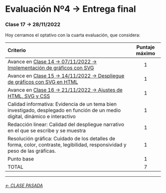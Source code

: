 # Evaluación Nº4 → Entrega final

###  Clase 17 → 28/11/2022

Hoy cerramos el optativo con la cuarta evaluación, que considera:

| Criterio | Puntaje máximo |
|:---------|:---------------:|
| Avance en [Clase 14 → 07/11/2022 → Implementación de gráficos con SVG](https://github.com/profesorfaco/dno075-2022-2/tree/main/clase-14) | 1 |
| Avance en [Clase 15 → 14/11/2022 → Despliegue de gráficos con SVG en HTML](https://github.com/profesorfaco/dno075-2022-2/tree/main/clase-15) | 1 |
| Avance en [Clase 16 → 21/11/2022 → Ajustes de HTML, SVG y CSS](https://github.com/profesorfaco/dno075-2022-2/tree/main/clase-16) | 1 |
| Calidad informativa: Evidencia de un tema bien investigado, desplegado en función de un medio digital, dinámico e interactivo | 1 |
| Redacción linear: Calidad del despliegue narrativo en el que se escribe y se muestra | 1 |
| Resolución gráfica: Cuidado de los detalles de forma, color, contraste, legibilidad, responsividad y peso de las gráficas. | 1 |
| Punto base | 1 |
| TOTAL | 7 |

- - - - - - - - - - -

###### [← CLASE PASADA](https://github.com/profesorfaco/dno075-2022-2/tree/main/clase-16)

